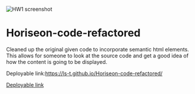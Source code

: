 ![HW1 screenshot](https://user-images.githubusercontent.com/79895233/110885596-24060d80-82b5-11eb-9ba8-cab1e7e76f07.png)
# Horiseon-code-refactored


Cleaned up the original given code to incorporate semantic html elements. This allows for someone to look at the source code and get a good idea of how the content is going to be displayed. 


Deployable link:https://ls-t.github.io/Horiseon-code-refactored/

[Deployable link](https://ls-t.github.io/Horiseon-code-refactored/)